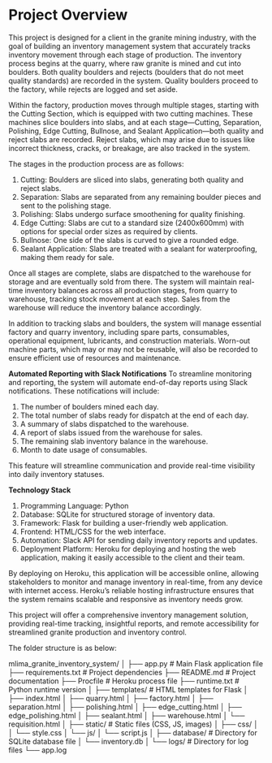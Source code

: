 # Project Overview

This project is designed for a client in the granite mining industry, with the goal of building an inventory management system that accurately tracks inventory movement through each stage of production. The inventory process begins at the quarry, where raw granite is mined and cut into boulders. Both quality boulders and rejects (boulders that do not meet quality standards) are recorded in the system. Quality boulders proceed to the factory, while rejects are logged and set aside.

Within the factory, production moves through multiple stages, starting with the Cutting Section, which is equipped with two cutting machines. These machines slice boulders into slabs, and at each stage—Cutting, Separation, Polishing, Edge Cutting, Bullnose, and Sealant Application—both quality and reject slabs are recorded. Reject slabs, which may arise due to issues like incorrect thickness, cracks, or breakage, are also tracked in the system.

The stages in the production process are as follows:

1. Cutting: Boulders are sliced into slabs, generating both quality and reject slabs.
2. Separation: Slabs are separated from any remaining boulder pieces and sent to the polishing stage.
3. Polishing: Slabs undergo surface smoothening for quality finishing.
4. Edge Cutting: Slabs are cut to a standard size (2400x600mm) with options for special order sizes as required by clients.
5. Bullnose: One side of the slabs is curved to give a rounded edge.
6. Sealant Application: Slabs are treated with a sealant for waterproofing, making them ready for sale.

Once all stages are complete, slabs are dispatched to the warehouse for storage and are eventually sold from there. The system will maintain real-time inventory balances across all production stages, from quarry to warehouse, tracking stock movement at each step. Sales from the warehouse will reduce the inventory balance accordingly.

In addition to tracking slabs and boulders, the system will manage essential factory and quarry inventory, including spare parts, consumables, operational equipment, lubricants, and construction materials. Worn-out machine parts, which may or may not be reusable, will also be recorded to ensure efficient use of resources and maintenance.

**Automated Reporting with Slack Notifications**
To streamline monitoring and reporting, the system will automate end-of-day reports using Slack notifications. These notifications will include:

1. The number of boulders mined each day.
2. The total number of slabs ready for dispatch at the end of each day.
3. A summary of slabs dispatched to the warehouse.
4. A report of slabs issued from the warehouse for sales.
5. The remaining slab inventory balance in the warehouse.
6. Month to date usage of consumables.

This feature will streamline communication and provide real-time visibility into daily inventory statuses.

**Technology Stack**

1. Programming Language: Python
2. Database: SQLite for structured storage of inventory data.
3. Framework: Flask for building a user-friendly web application.
4. Frontend: HTML/CSS for the web interface.
5. Automation: Slack API for sending daily inventory reports and updates.
6. Deployment Platform: Heroku for deploying and hosting the web application, making it easily accessible to the client and their team.

By deploying on Heroku, this application will be accessible online, allowing stakeholders to monitor and manage inventory in real-time, from any device with internet access. Heroku’s reliable hosting infrastructure ensures that the system remains scalable and responsive as inventory needs grow.

This project will offer a comprehensive inventory management solution, providing real-time tracking, insightful reports, and remote accessibility for streamlined granite production and inventory control.

The folder structure is as below:

mlima_granite_inventory_system/
│
├── app.py                   # Main Flask application file
├── requirements.txt         # Project dependencies
├── README.md                # Project documentation
├── Procfile                 # Heroku process file
├── runtime.txt              # Python runtime version
│
├── templates/               # HTML templates for Flask
│   ├── index.html
│   ├── quarry.html
│   ├── factory.html
│   ├── separation.html
│   ├── polishing.html
│   ├── edge_cutting.html
│   ├── edge_polishing.html
│   ├── sealant.html
│   ├── warehouse.html
│   └── requisition.html
│
├── static/                  # Static files (CSS, JS, images)
│   ├── css/
│   │   └── style.css
│   └── js/
│       └── script.js
│
├── database/                # Directory for SQLite database file
│   └── inventory.db
│
└── logs/                    # Directory for log files
    └── app.log